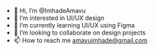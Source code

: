 - 👋 Hi, I’m @ImhadeAmavu
- 👀 I’m interested in UI/UX design
- 🌱 I’m currently learning UI/UX using Figma
- 💞️ I’m looking to collaborate on design projects
- 📫 How to reach me amavuimhade@gmail.com

<!---
ImhadeAmavu/ImhadeAmavu is a ✨ special ✨ repository because its `README.md` (this file) appears on your GitHub profile.
You can click the Preview link to take a look at your changes.
--->
